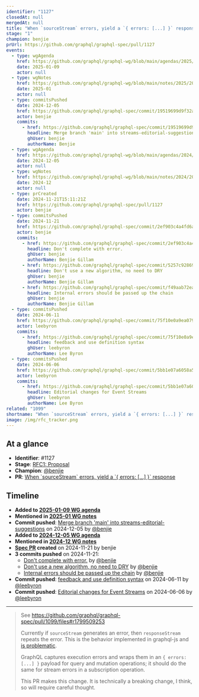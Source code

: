 ```yaml
---
identifier: "1127"
closedAt: null
mergedAt: null
title: "When `sourceStream` errors, yield a `{ errors: [...] }` response"
stage: "1"
champion: benjie
prUrl: https://github.com/graphql/graphql-spec/pull/1127
events:
  - type: wgAgenda
    href: https://github.com/graphql/graphql-wg/blob/main/agendas/2025/01-Jan/09-wg-primary.md
    date: 2025-01-09
    actor: null
  - type: wgNotes
    href: https://github.com/graphql/graphql-wg/blob/main/notes/2025/2025-01.md
    date: 2025-01
    actor: null
  - type: commitsPushed
    date: 2024-12-05
    href: https://github.com/graphql/graphql-spec/commit/19519699d9f32afac4bc61395e239431137feb33
    actor: benjie
    commits:
      - href: https://github.com/graphql/graphql-spec/commit/19519699d9f32afac4bc61395e239431137feb33
        headline: Merge branch 'main' into streams-editorial-suggestions
        ghUser: benjie
        authorName: Benjie
  - type: wgAgenda
    href: https://github.com/graphql/graphql-wg/blob/main/agendas/2024/12-Dec/05-wg-primary.md
    date: 2024-12-05
    actor: null
  - type: wgNotes
    href: https://github.com/graphql/graphql-wg/blob/main/notes/2024/2024-12.md
    date: 2024-12
    actor: null
  - type: prCreated
    date: 2024-11-21T15:11:21Z
    href: https://github.com/graphql/graphql-spec/pull/1127
    actor: benjie
  - type: commitsPushed
    date: 2024-11-21
    href: https://github.com/graphql/graphql-spec/commit/2ef903c4a4fd6a0793c0274c67a42d53ca419170
    actor: benjie
    commits:
      - href: https://github.com/graphql/graphql-spec/commit/2ef903c4a4fd6a0793c0274c67a42d53ca419170
        headline: Don't complete with error.
        ghUser: benjie
        authorName: Benjie Gillam
      - href: https://github.com/graphql/graphql-spec/commit/5257c92869451ae79134ecd8e3f3b13a6005b652
        headline: Don't use a new algorithm, no need to DRY
        ghUser: benjie
        authorName: Benjie Gillam
      - href: https://github.com/graphql/graphql-spec/commit/f49aab72ea487dd47fc1e1f72dcf939b3d0b221e
        headline: Internal errors should be passed up the chain
        ghUser: benjie
        authorName: Benjie Gillam
  - type: commitsPushed
    date: 2024-06-11
    href: https://github.com/graphql/graphql-spec/commit/75f10e0a9ea07920b6a6ceb6ec0009aa5be974c7
    actor: leebyron
    commits:
      - href: https://github.com/graphql/graphql-spec/commit/75f10e0a9ea07920b6a6ceb6ec0009aa5be974c7
        headline: feedback and use definition syntax
        ghUser: leebyron
        authorName: Lee Byron
  - type: commitsPushed
    date: 2024-06-06
    href: https://github.com/graphql/graphql-spec/commit/5bb1e07a6058a54af437d3814e6b705f573f552e
    actor: leebyron
    commits:
      - href: https://github.com/graphql/graphql-spec/commit/5bb1e07a6058a54af437d3814e6b705f573f552e
        headline: Editorial changes for Event Streams
        ghUser: leebyron
        authorName: Lee Byron
related: "1099"
shortname: "When `sourceStream` errors, yield a `{ errors: [...] }` response"
image: /img/rfc_tracker.png
---
```


## At a glance

- **Identifier**: #1127
- **Stage**: [RFC1: Proposal](https://github.com/graphql/graphql-spec/blob/main/CONTRIBUTING.md#stage-1-proposal)
- **Champion**: [@benjie](https://github.com/benjie)
- **PR**: [When &#x60;sourceStream&#x60; errors, yield a &#x60;&#x7b; errors: &#x5b;...&#x5d; &#x7d;&#x60; response](https://github.com/graphql/graphql-spec/pull/1127)

<!-- BEGIN_CUSTOM_TEXT -->



<!-- END_CUSTOM_TEXT -->

## Timeline

- **Added to [2025-01-09 WG agenda](https://github.com/graphql/graphql-wg/blob/main/agendas/2025/01-Jan/09-wg-primary.md)**
- **Mentioned in [2025-01 WG notes](https://github.com/graphql/graphql-wg/blob/main/notes/2025/2025-01.md)**
- **Commit pushed**: [Merge branch 'main' into streams-editorial-suggestions](https://github.com/graphql/graphql-spec/commit/19519699d9f32afac4bc61395e239431137feb33) on 2024-12-05 by [@benjie](https://github.com/benjie)
- **Added to [2024-12-05 WG agenda](https://github.com/graphql/graphql-wg/blob/main/agendas/2024/12-Dec/05-wg-primary.md)**
- **Mentioned in [2024-12 WG notes](https://github.com/graphql/graphql-wg/blob/main/notes/2024/2024-12.md)**
- **[Spec PR](https://github.com/graphql/graphql-spec/pull/1127) created** on 2024-11-21 by benjie
- **3 commits pushed** on 2024-11-21:
  - [Don't complete with error.](https://github.com/graphql/graphql-spec/commit/2ef903c4a4fd6a0793c0274c67a42d53ca419170) by [@benjie](https://github.com/benjie)
  - [Don't use a new algorithm, no need to DRY](https://github.com/graphql/graphql-spec/commit/5257c92869451ae79134ecd8e3f3b13a6005b652) by [@benjie](https://github.com/benjie)
  - [Internal errors should be passed up the chain](https://github.com/graphql/graphql-spec/commit/f49aab72ea487dd47fc1e1f72dcf939b3d0b221e) by [@benjie](https://github.com/benjie)
- **Commit pushed**: [feedback and use definition syntax](https://github.com/graphql/graphql-spec/commit/75f10e0a9ea07920b6a6ceb6ec0009aa5be974c7) on 2024-06-11 by [@leebyron](https://github.com/leebyron)
- **Commit pushed**: [Editorial changes for Event Streams](https://github.com/graphql/graphql-spec/commit/5bb1e07a6058a54af437d3814e6b705f573f552e) on 2024-06-06 by [@leebyron](https://github.com/leebyron)

<!-- VERBATIM -->

---

> See https://github.com/graphql/graphql-spec/pull/1099/files#r1799509253
> 
> Currently if `sourceStream` generates an error, then `responseStream` repeats the error. This is the behavior implemented in graphql-js and [is problematic](https://github.com/graphql/graphql-js/issues/4001).
> 
> GraphQL captures execution errors and wraps them in an `{ errors: [...] }` payload for query and mutation operations; it should do the same for stream errors in a subscription operation.
> 
> This PR makes this change. It is technically a breaking change, I think, so will require​ careful thought.
